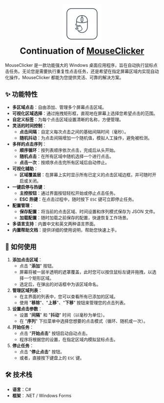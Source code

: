 <h1 align="center">
  <img src="docs/logo.png" alt="MouseClicker" width="128" />
  <br>
  Continuation of <a href="https://github.com/Hfugghg/MouseClicker">MouseClicker</a>
  <br>
</h1>

MouseClicker 是一款功能强大的 Windows 桌面应用程序，旨在自动执行鼠标点击任务。无论您是需要执行重复性点击任务，还是希望在指定屏幕区域内实现自动化操作，MouseClicker 都能为您提供灵活、可靠的解决方案。

## ✨ 功能特性

*   **多区域点击**：自由添加、管理多个屏幕点击区域。
*   **可视化区域选择**：通过拖拽矩形框，直观地在屏幕上选择您希望点击的范围。
*   **自定义标签**：为每个点击区域设置清晰的名称，方便管理。
*   **灵活的时间控制**：
    *   **点击间隔**：自定义每次点击之间的基础间隔时间（毫秒）。
    *   **随机抖动**：为点击间隔增加一个随机值，模拟人工操作，避免被检测。
*   **多样的点击序列**：
    *   **顺序循环**：按列表顺序依次点击，完成后从头开始。
    *   **随机点击**：在所有区域中随机选择一个进行点击。
    *   **点击一次**：按顺序点击完所有区域后自动停止。
*   **可视化辅助**：
    *   **区域覆盖层**：在屏幕上实时显示所有已定义的点击区域边框，并可随时开启或关闭。
*   **一键启停与热键**：
    *   **主控按钮**：通过界面按钮轻松开始或停止点击任务。
    *   **ESC 热键**：在点击过程中，随时按下 `ESC` 键可立即停止任务。
*   **配置管理**：
    *   **保存配置**：将当前的点击区域、时间设置和序列模式保存为 JSON 文件。
    *   **加载配置**：随时加载之前保存的配置，快速恢复工作场景。
*   **多语言支持**：内置中文和英文两种语言界面。
*   **内置帮助文档**：提供详细的使用说明，帮助您快速上手。

## 🚀 如何使用

1.  **添加点击区域**：
    *   点击 "**添加**" 按钮。
    *   屏幕将被一层半透明的遮罩覆盖，此时您可以按住鼠标左键并拖拽，以选择一个矩形区域。
    *   选定后，在弹出的对话框中为该区域命名。
2.  **管理区域列表**：
    *   在主界面的列表中，您可以查看所有已添加的区域。
    *   使用 "**移除**"、"**上移**"、"**下移**" 按钮来管理您的点击列表。
3.  **设置点击参数**：
    *   设置 "**间隔**" 和 "**抖动**" 时间（以毫秒为单位）。
    *   在 "**序列**" 下拉菜单中选择您想要的点击模式（循环、随机或一次）。
4.  **开始任务**：
    *   点击 "**开始点击**" 按钮启动自动点击。
    *   程序将根据您的设置，在指定区域内模拟鼠标点击。
5.  **停止任务**：
    *   点击 "**停止点击**" 按钮。
    *   或者，直接按下键盘上的 `ESC` 键。

## 🛠️ 技术栈

*   **语言**：C#
*   **框架**：.NET / Windows Forms

